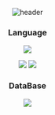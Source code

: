 <div align="center">

![header](https://capsule-render.vercel.app/api?type=waving&color=gradient&height=300&section=header&text=ChoA)



  <!--Body-->

  ### Language
  <!--Python-->
  <img src="https://img.shields.io/badge/Python-3776AB?style=for-the-badge&logo=Python&logoColor=white"/><br/>
  <!--C-->
  <img src="https://img.shields.io/badge/C-A8B9CC?style=for-the-badge&logo=C&logoColor=white"/>
  <!--CPP-->
  <img src="https://img.shields.io/badge/C++-00599c?style=for-the-badge&logo=cplusplus&logoColor=white"/>
  <br/>

  ### DataBase
  <!--MySQL-->
  <img src="https://img.shields.io/badge/MySQL-4479A1?style=for-the-badge&logo=MySQL&logoColor=white"/>
  <br/>

  
</div>

<!--
**LEE-DO-YOUNG-03-22/LEE-DO-YOUNG-03-22** is a ✨ _special_ ✨ repository because its `README.md` (this file) appears on your GitHub profile.

Here are some ideas to get you started:

- 🔭 I’m currently working on ...
- 🌱 I’m currently learning ...
- 👯 I’m looking to collaborate on ...
- 🤔 I’m looking for help with ...
- 💬 Ask me about ...
- 📫 How to reach me: ...
- 😄 Pronouns: ...
- ⚡ Fun fact: ...
-->


